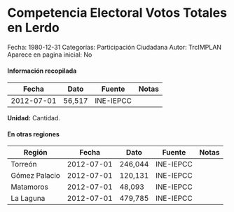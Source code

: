 Competencia Electoral Votos Totales en Lerdo
=====

Fecha: 1980-12-31
Categorías: Participación Ciudadana
Autor: TrcIMPLAN
Aparece en pagina inicial: No



#### Información recopilada

<table class="table table-hover table-bordered matriz">
<thead>
<tr>
<th>Fecha</th>
<th>Dato</th>
<th>Fuente</th>
<th>Notas</th>
</tr>
</thead>
<tbody>
<tr>
<td>2012-07-01</td>
<td class="derecha">56,517</td>
<td>INE-IEPCC</td>
<td></td>
</tr>
</tbody>
</table>

<b>Unidad:</b> Cantidad.




#### En otras regiones

<table class="table table-hover table-bordered matriz">
<thead>
<tr>
<th>Región</th>
<th>Fecha</th>
<th>Dato</th>
<th>Fuente</th>
<th>Notas</th>
</tr>
</thead>
<tbody>
<tr>
<td>Torreón</td>
<td>2012-07-01</td>
<td class="derecha">246,044</td>
<td>INE-IEPCC</td>
<td></td>
</tr>
<tr>
<td>Gómez Palacio</td>
<td>2012-07-01</td>
<td class="derecha">120,131</td>
<td>INE-IEPCC</td>
<td></td>
</tr>
<tr>
<td>Matamoros</td>
<td>2012-07-01</td>
<td class="derecha">48,093</td>
<td>INE-IEPCC</td>
<td></td>
</tr>
<tr>
<td>La Laguna</td>
<td>2012-07-01</td>
<td class="derecha">479,785</td>
<td>INE-IEPCC</td>
<td></td>
</tr>
</tbody>
</table>

